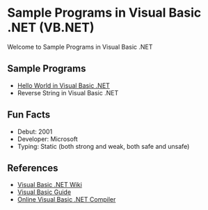 # Sample Programs in Visual Basic .NET (VB.NET)

Welcome to Sample Programs in Visual Basic .NET

## Sample Programs

- [Hello World in Visual Basic .NET](https://therenegadecoder.com/code/hello-world-in-visual-basic-net)
- Reverse String in Visual Basic .NET

## Fun Facts

- Debut: 2001
- Developer: Microsoft
- Typing: Static (both strong and weak, both safe and unsafe)

## References

- [Visual Basic .NET Wiki](https://en.wikipedia.org/wiki/Visual_Basic_.NET)
- [Visual Basic Guide](https://docs.microsoft.com/en-us/dotnet/visual-basic/programming-guide/)
- [Online Visual Basic .NET Compiler](https://dotnetfiddle.net/)
